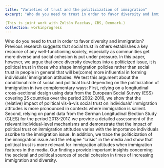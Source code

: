```yaml
---
title: "Varieties of trust and the politicization of immigration"
excerpt: "Who do you need to trust in order to favor diversity and immigration? Previous research suggests that social trust in others establishes a key resource of any well-functioning society, especially as communities get more diverse and social cohesion is put under pressure. In this paper, however, we argue that once diversity develops into a politicized issue, it is political trust in those who shape immigration policies rather than social trust in people in general that will be(come) more influential in forming individuals’ immigration attitudes. We test this argument about the conditional role of social and political trust depending on the politicization of immigration in two complementary ways: First, relying on a longitudinal cross-sectional design using data from the European Social Survey (ESS) covering 25 countries over the period 2002-2016, we show that the (relative) impact of political vis-à-vis social trust on individuals’ immigration attitudes is more pronounced in contexts where immigration is salient. Second, relying on panel data from the German Longitudinal Election Study (GLES) for the period 2013-2017, we provide a detailed assessment of the relevant individual-level mechanisms and demonstrate that the impact of political trust on immigration attitudes varies with the importance individuals ascribe to the immigration issue. In addition, we trace the politicization of the immigration issue and the refugee "crisis" in the media and show that political trust is more relevant for immigration attitudes when immigration features in the media. Our findings provide important insights concerning the societal and political sources of social cohesion in times of increasing immigration and diversity.

(This is joint work with Zoltán Fazekas, CBS, Denmark.)
collection: workinprogress
---
```


Who do you need to trust in order to favor diversity and immigration? Previous research suggests that social trust in others establishes a key resource of any well-functioning society, especially as communities get more diverse and social cohesion is put under pressure. In this paper, however, we argue that once diversity develops into a politicized issue, it is political trust in those who shape immigration policies rather than social trust in people in general that will be(come) more influential in forming individuals’ immigration attitudes. We test this argument about the conditional role of social and political trust depending on the politicization of immigration in two complementary ways: First, relying on a longitudinal cross-sectional design using data from the European Social Survey (ESS) covering 25 countries over the period 2002-2016, we show that the (relative) impact of political vis-à-vis social trust on individuals’ immigration attitudes is more pronounced in contexts where immigration is salient. Second, relying on panel data from the German Longitudinal Election Study (GLES) for the period 2013-2017, we provide a detailed assessment of the relevant individual-level mechanisms and demonstrate that the impact of political trust on immigration attitudes varies with the importance individuals ascribe to the immigration issue. In addition, we trace the politicization of the immigration issue and the refugee "crisis" in the media and show that political trust is more relevant for immigration attitudes when immigration features in the media. Our findings provide important insights concerning the societal and political sources of social cohesion in times of increasing immigration and diversity.
